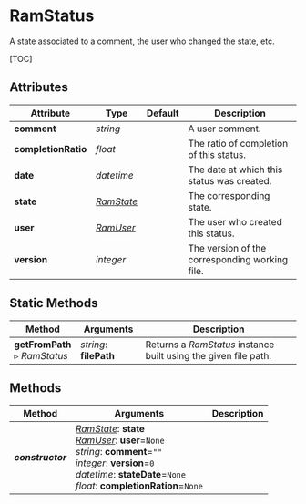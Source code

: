 # RamStatus

A state associated to a comment, the user who changed the state, etc.

[TOC]

## Attributes

| Attribute | Type | Default | Description |
| --- | --- | --- | --- |
| **comment** | *string* |  | A user comment. |
| **completionRatio** | *float* |  | The ratio of completion of this status. |
| **date** | *datetime* |  | The date at which this status was created. |
| **state** | *[RamState](ram_state.md)* |  | The corresponding state. |
| **user** | *[RamUser](ram_user.md)* |  | The user who created this status. |
| **version** | *integer* |  | The version of the corresponding working file. |

## Static Methods

| Method | Arguments | Description |
| --- | --- | --- |
| **getFromPath**<br />▹ *RamStatus* | *string*: **filePath**<br /> | Returns a *RamStatus* instance built using the given file path. |

## Methods

| Method | Arguments | Description |
| --- | --- | --- |
| ***constructor*** | *[RamState](ram_state.md)*: **state**<br />*[RamUser](ram_user.md)*: **user**=`None`<br />*string*: **comment**=`""`<br />*integer*: **version**=`0`<br />*datetime*: **stateDate**=`None`<br />*float*: **completionRation**=`None` | |
